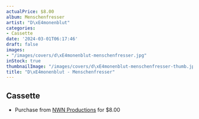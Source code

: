 ```yaml
---
actualPrice: $8.00
album: Menschenfresser
artist: "D\xE4monenblut"
categories:
- Cassette
date: '2024-03-01T06:17:46'
draft: false
images:
- "/images/covers/d\xE4monenblut-menschenfresser.jpg"
inStock: true
thumbnailImage: "/images/covers/d\xE4monenblut-menschenfresser-thumb.jpg"
title: "D\xE4monenblut - Menschenfresser"
---
```


## Cassette
* Purchase from [NWN Productions](http://shop.nwnprod.com/index.php?route=product/product&path=73&product_id=40896&sort=pd.name&order=ASC) for $8.00
